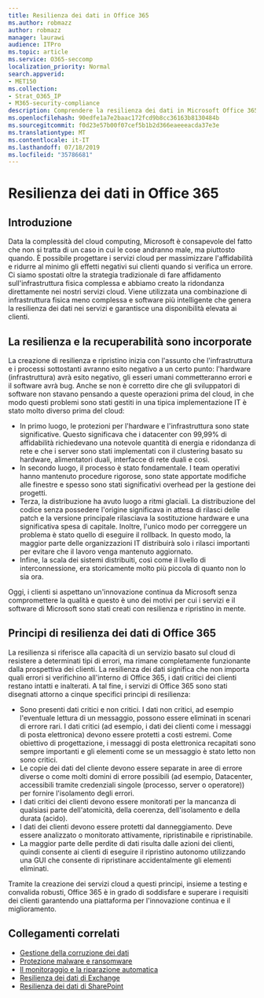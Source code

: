 ```yaml
---
title: Resilienza dei dati in Office 365
ms.author: robmazz
author: robmazz
manager: laurawi
audience: ITPro
ms.topic: article
ms.service: O365-seccomp
localization_priority: Normal
search.appverid:
- MET150
ms.collection:
- Strat_O365_IP
- M365-security-compliance
description: Comprendere la resilienza dei dati in Microsoft Office 365.
ms.openlocfilehash: 90edfe1a7e2baac172fcd9b8cc36163b8130484b
ms.sourcegitcommit: f0d23e57b00f07cef5b1b2d366eaeeeacda37e3e
ms.translationtype: MT
ms.contentlocale: it-IT
ms.lasthandoff: 07/18/2019
ms.locfileid: "35786681"
---
```

# <a name="data-resiliency-in-office-365"></a>Resilienza dei dati in Office 365

## <a name="introduction"></a>Introduzione
Data la complessità del cloud computing, Microsoft è consapevole del fatto che non si tratta di un caso in cui le cose andranno male, ma piuttosto quando. È possibile progettare i servizi cloud per massimizzare l'affidabilità e ridurre al minimo gli effetti negativi sui clienti quando si verifica un errore. Ci siamo spostati oltre la strategia tradizionale di fare affidamento sull'infrastruttura fisica complessa e abbiamo creato la ridondanza direttamente nei nostri servizi cloud. Viene utilizzata una combinazione di infrastruttura fisica meno complessa e software più intelligente che genera la resilienza dei dati nei servizi e garantisce una disponibilità elevata ai clienti. 

## <a name="resiliency-and-recoverability-are-built-in"></a>La resilienza e la recuperabilità sono incorporate 
La creazione di resilienza e ripristino inizia con l'assunto che l'infrastruttura e i processi sottostanti avranno esito negativo a un certo punto: l'hardware (infrastruttura) avrà esito negativo, gli esseri umani commetteranno errori e il software avrà bug. Anche se non è corretto dire che gli sviluppatori di software non stavano pensando a queste operazioni prima del cloud, in che modo questi problemi sono stati gestiti in una tipica implementazione IT è stato molto diverso prima del cloud: 
- In primo luogo, le protezioni per l'hardware e l'infrastruttura sono state significative. Questo significava che i datacenter con 99,99% di affidabilità richiedevano una notevole quantità di energia e ridondanza di rete e che i server sono stati implementati con il clustering basato su hardware, alimentatori duali, interfacce di rete duali e così. 
- In secondo luogo, il processo è stato fondamentale. I team operativi hanno mantenuto procedure rigorose, sono state apportate modifiche alle finestre e spesso sono stati significativi overhead per la gestione dei progetti. 
- Terza, la distribuzione ha avuto luogo a ritmi glaciali. La distribuzione del codice senza possedere l'origine significava in attesa di rilasci delle patch e la versione principale rilasciava la sostituzione hardware e una significativa spesa di capitale. Inoltre, l'unico modo per correggere un problema è stato quello di eseguire il rollback. In questo modo, la maggior parte delle organizzazioni IT distribuirà solo i rilasci importanti per evitare che il lavoro venga mantenuto aggiornato. 
- Infine, la scala dei sistemi distribuiti, così come il livello di interconnessione, era storicamente molto più piccola di quanto non lo sia ora. 

Oggi, i clienti si aspettano un'innovazione continua da Microsoft senza compromettere la qualità e questo è uno dei motivi per cui i servizi e il software di Microsoft sono stati creati con resilienza e ripristino in mente. 

## <a name="office-365-data-resiliency-principles"></a>Principi di resilienza dei dati di Office 365 
La resilienza si riferisce alla capacità di un servizio basato sul cloud di resistere a determinati tipi di errori, ma rimane completamente funzionante dalla prospettiva dei clienti. La resilienza dei dati significa che non importa quali errori si verifichino all'interno di Office 365, i dati critici dei clienti restano intatti e inalterati. A tal fine, i servizi di Office 365 sono stati disegnati attorno a cinque specifici principi di resilienza: 
- Sono presenti dati critici e non critici. I dati non critici, ad esempio l'eventuale lettura di un messaggio, possono essere eliminati in scenari di errore rari. I dati critici (ad esempio, i dati dei clienti come i messaggi di posta elettronica) devono essere protetti a costi estremi. Come obiettivo di progettazione, i messaggi di posta elettronica recapitati sono sempre importanti e gli elementi come se un messaggio è stato letto non sono critici. 
- Le copie dei dati del cliente devono essere separate in aree di errore diverse o come molti domini di errore possibili (ad esempio, Datacenter, accessibili tramite credenziali singole (processo, server o operatore)) per fornire l'isolamento degli errori. 
- I dati critici dei clienti devono essere monitorati per la mancanza di qualsiasi parte dell'atomicità, della coerenza, dell'isolamento e della durata (acido). 
- I dati dei clienti devono essere protetti dal danneggiamento. Deve essere analizzato o monitorato attivamente, ripristinabile e ripristinabile. 
- La maggior parte delle perdite di dati risulta dalle azioni dei clienti, quindi consente ai clienti di eseguire il ripristino autonomo utilizzando una GUI che consente di ripristinare accidentalmente gli elementi eliminati. 
 
Tramite la creazione dei servizi cloud a questi principi, insieme a testing e convalida robusti, Office 365 è in grado di soddisfare e superare i requisiti dei clienti garantendo una piattaforma per l'innovazione continua e il miglioramento. 

## <a name="related-links"></a>Collegamenti correlati

- [Gestione della corruzione dei dati](office-365-dealing-with-data-corruption.md)
- [Protezione malware e ransomware](office-365-malware-and-ransomware-protection.md)
- [Il monitoraggio e la riparazione automatica](office-365-monitoring-and-self-healing.md)
- [Resilienza dei dati di Exchange](office-365-exchange-data-resiliency.md)
- [Resilienza dei dati di SharePoint](office-365-sharepoint-data-resiliency.md)